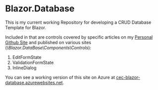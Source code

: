 # Blazor.Database

This is my current working Repository for developing a CRUD Database Template for Blazor.

Included in that are controls covered by specific articles on my [Personal Github Site](https://shauncurtis.github.io/) and published on various sites (*\Blazor.DataBase\Components\Controls*):

1. EditFormState
2. ValidationFormState
3. InlineDialog

You can see a working version of this site on Azure at [cec-blazor-database.azurewebsites.net](https://cec-blazor-database.azurewebsites.net/).